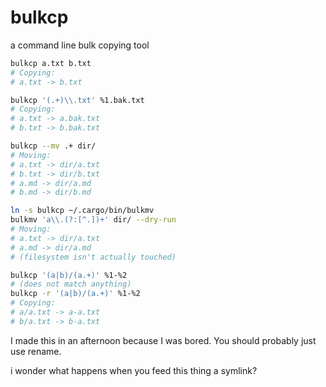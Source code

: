 # bulkcp
a command line bulk copying tool

```bash
bulkcp a.txt b.txt
# Copying:
# a.txt -> b.txt

bulkcp '(.+)\\.txt' %1.bak.txt
# Copying:
# a.txt -> a.bak.txt
# b.txt -> b.bak.txt

bulkcp --mv .+ dir/
# Moving:
# a.txt -> dir/a.txt
# b.txt -> dir/b.txt
# a.md -> dir/a.md
# b.md -> dir/b.md

ln -s bulkcp ~/.cargo/bin/bulkmv
bulkmv 'a\\.(?:[^.])+' dir/ --dry-run
# Moving:
# a.txt -> dir/a.txt
# a.md -> dir/a.md
# (filesystem isn't actually touched)

bulkcp '(a|b)/(a.+)' %1-%2
# (does not match anything)
bulkcp -r '(a|b)/(a.+)' %1-%2
# Copying:
# a/a.txt -> a-a.txt
# b/a.txt -> b-a.txt
```

I made this in an afternoon because I was bored. You should probably just use rename.  

i wonder what happens when you feed this thing a symlink?

